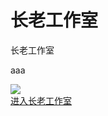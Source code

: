 <!DOCTYPE html>
<head>    
  <title>长老工作室</title>
<head/>
 
<body>
  <h1>长老工作室</h1>
  <p>长老工作室</p>
  <p>aaa</p>
  <img src="zls.png">
  <br/><a href="https://shequ.codemao.cn/work_shop/454">进入长老工作室</a>
<body/>
<html/><a href=""></a>
